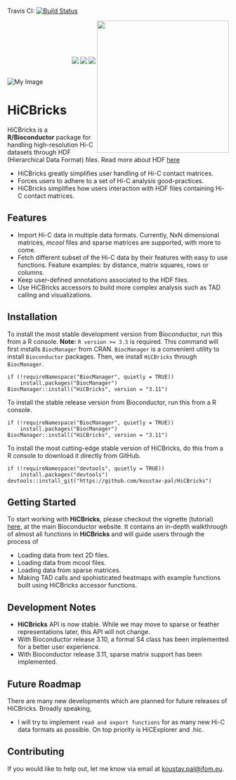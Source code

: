 Travis CI: [![Build Status](https://travis-ci.com/koustav-pal/HiCBricks.svg?branch=master)](https://travis-ci.com/koustav-pal/HiCBricks)   

[<img src="https://www.bioconductor.org/images/logo/jpg/bioconductor_logo_rgb.jpg" width="300" align="right"/>](https://bioconductor.org/)

<br/><br/><br/><br/>

<a href="https://bioconductor.org/checkResults/devel/bioc-LATEST/HiCBricks/"><img src="https://bioconductor.org/shields/build/devel/bioc/HiCBricks.svg" align="right"/></a> <a href="https://bioconductor.org/packages/devel/bioc/html/HiCBricks.html#since"><img src="https://bioconductor.org/shields/years-in-bioc/HiCBricks.svg" align="right"/></a> <a href="https://bioconductor.org/packages/devel/bioc/html/HiCBricks.html#archives"><img src="https://bioconductor.org/shields/availability/3.9/HiCBricks.svg" align="right"/></a>

<br/><br/>

![My Image](https://user-images.githubusercontent.com/20904402/55158335-ef97f600-515e-11e9-8b84-f8557428da70.png)

# HiCBricks

HiCBricks is a **R/Bioconductor** package for handling high-resolution Hi-C datasets through HDF (Hierarchical Data Format) files. Read more about HDF [here](https://en.wikipedia.org/wiki/Hierarchical_Data_Format) 

- HiCBricks greatly simplifies user handling of Hi-C contact matrices. 
- Forces users to adhere to a set of Hi-C analysis good-practices.
- HiCBricks simplifies how users interaction with HDF files containing Hi-C contact matrices.

## Features

- Import Hi-C data in multiple data formats. Currently, NxN dimensional matrices, _mcool_ files and sparse matrices are supported, with more to come.
- Fetch different subset of the Hi-C data by their features with easy to use functions. Feature examples: by distance, matrix squares, rows or columns.
- Keep user-defined annotations associated to the HDF files.
- Use HiCBricks accessors to build more complex analysis such as TAD calling and visualizations.

## Installation

To install the most stable development version from Bioconductor, run this from a R console. **Note:** `R version >= 3.5` is required. This command will first installs `BiocManager` from CRAN. `BiocManager` is a convenient utility to install `Bioconductor` packages. Then, we install `HiCBricks` through `BiocManager`.
```
if (!requireNamespace("BiocManager", quietly = TRUE))
    install.packages("BiocManager")
BiocManager::install("HiCBricks", version = "3.11")
```


To install the stable release version from Bioconductor, run this from a R console. 

```
if (!requireNamespace("BiocManager", quietly = TRUE))
    install.packages("BiocManager")
BiocManager::install("HiCBricks", version = "3.11")
```

To install the most cutting-edge stable version of HiCBricks, do this from a R console to download it directly from GitHub. 
```
if (!requireNamespace("devtools", quietly = TRUE))
    install.packages("devtools")
devtools::install_git("https://github.com/koustav-pal/HiCBricks")
```

## Getting Started

To start working with **HiCBricks**, please checkout the vignette (tutorial) [here](http://bioconductor.org/packages/devel/bioc/vignettes/HiCBricks/inst/doc/IntroductionToHiCBricks.html), at the main Bioconductor website. It contains an in-depth walkthrough of almost all functions in **HiCBricks** and will guide users through the process of 

- Loading data from text 2D files.
- Loading data from mcool files.
- Loading data from sparse matrices.
- Making TAD calls and spohisticated heatmaps with example functions built using HiCBricks accessor functions.

## Development Notes

- **HiCBricks** API is now stable. While we may move to sparse or feather representations later, this API will not change.
- With Bioconductor release 3.10, a formal S4 class has been implemented for a better user experience.
- With Bioconductor release 3.11, sparse matrix support has been implemented.

## Future Roadmap

There are many new developments which are planned for future releases of HiCBricks. Broadly speaking, 

- I will try to implement `read and export functions` for as many new Hi-C data formats as possible. On top priority is HiCExplorer and .hic.

## Contributing 

If you would like to help out, let me know via email at koustav.pal@ifom.eu.

